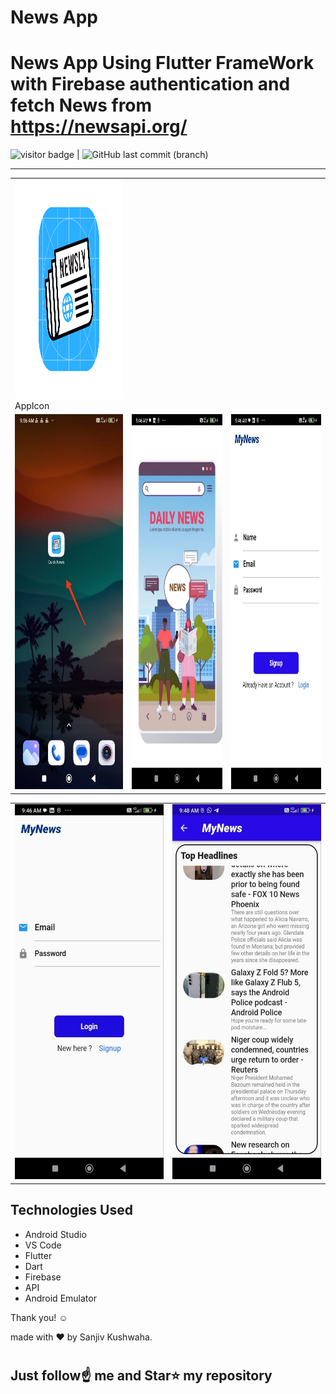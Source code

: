 # News App
# News App Using Flutter FrameWork with Firebase authentication and fetch News from  https://newsapi.org/ 

<img src= "https://visitor-badge.laobi.icu/badge?page_id=sanjiv0286/News-App" alt="visitor badge"/> |  ![GitHub last commit (branch)](https://img.shields.io/github/last-commit/sanjiv0286/News-App/main)

<table>
 <td>
  <div>
    <img src="assets/images/AppIcon.png" width="300" height="350" alt="App">
  </div>
  <div>AppIcon</div>
  
</td>
 <tr>
 <hr>
  
<!--   <td><img src= "image/Kalamappicon.png" width="300" height="350" alt= "AppIcon"></td> -->
  <td><img src= "assets/images/APP.jpeg" width="300" height="600"></td>
  <td><img src = "assets/images/SplashScreen.jpeg" width="300" height="600"></td>
  <td><img src = "assets/images/Signup.jpeg" width="300" height="600"></td>
 
</tr> 
 </table>
<table>
 <tr>
    <td><img src = "assets/images/Login.jpeg" width="300" height="600"></td>
  <td><img src = "assets/images/MainScreen.jpeg" width="300" height="600"></td>
  
</tr>
 </table>
 
<!-- #
![](assets/images/AppIcon.png)
#
![](assets/images/APP.jpeg)
#
![](assets/images/SplashScreen.jpeg)
#
![](assets/images/Signup.jpeg)
#
![](assets/images/Login.jpeg)
#
![](assets/images/MainScreen.jpeg)
# -->
## Technologies Used
* Android Studio
* VS Code
* Flutter
* Dart
* Firebase
* API
* Android Emulator


Thank you! ☺️

made with ❤️ by Sanjiv Kushwaha.
#
## Just follow☝️ me and Star⭐ my repository 

